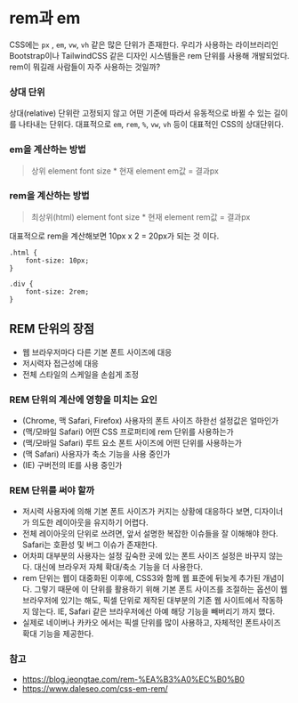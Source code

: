 # rem과 em
CSS에는 `px` , `em`, `vw`, `vh` 같은 많은 단위가 존재한다. 우리가 사용하는 라이브러리인 Bootstrap이나 TailwindCSS 같은 디자인 시스템들은 rem 단위를 사용해 개발되었다. rem이 뭐길래 사람들이 자주 사용하는 것일까?

### 상대 단위
상대(relative) 단위란 고정되지 않고 어떤 기준에 따라서 유동적으로 바뀔 수 있는 길이를 나타내는 단위다. 대표적으로 `em`, `rem`, `%`, `vw`, `vh` 등이 대표적인 CSS의 상대단위다.


### em을 계산하는 방법
> 상위 element font size * 현재 element em값 = 결과px

### rem을 계산하는 방법
> 최상위(html) element font size * 현재 element rem값 = 결과px

대표적으로 rem을 계산해보면 10px x 2 = 20px가 되는 것 이다.
```tsx
.html {
	font-size: 10px;
}

.div {
	font-size: 2rem;
}
```

## REM 단위의 장점
- 웹 브라우저마다 다른 기본 폰트 사이즈에 대응
- 저시력자 접근성에 대응
- 전체 스타일의 스케일을 손쉽게 조정

### REM 단위의 계산에 영향을 미치는 요인
- (Chrome, 맥 Safari, Firefox) 사용자의 폰트 사이즈 하한선 설정값은 얼마인가
- (맥/모바일 Safari) 어떤 CSS 프로퍼티에 rem 단위를 사용하는가
- (맥/모바일 Safari) 루트 요소 폰트 사이즈에 어떤 단위를 사용하는가
- (맥 Safari) 사용자가 축소 기능을 사용 중인가
- (IE) 구버전의 IE를 사용 중인가

### REM 단위를 써야 할까
- 저시력 사용자에 의해 기본 폰트 사이즈가 커지는 상황에 대응하다 보면, 디자이너가 의도한 레이아웃을 유지하기 어렵다.
- 전체 레이아웃의 단위로 쓰려면, 앞서 설명한 복잡한 이슈들을 잘 이해해야 한다. Safari는 호환성 및 버그 이슈가 존재한다.
- 어차피 대부분의 사용자는 설정 깊숙한 곳에 있는 폰트 사이즈 설정은 바꾸지 않는다. 대신에 브라우저 자체 확대/축소 기능을 더 사용한다.
- rem 단위는 웹이 대중화된 이후에, CSS3와 함께 웹 표준에 뒤늦게 추가된 개념이다. 그렇기 때문에 이 단위를 활용하기 위해 기본 폰트 사이즈를 조절하는 옵션이 웹 브라우저에 있기는 해도, 픽셀 단위로 제작된 대부분의 기존 웹 사이트에서 작동하지 않는다. IE, Safari 같은 브라우저에선 아예 해당 기능을 빼버리기 까지 했다.
- 실제로 네이버나 카카오 에서는 픽셀 단위를 많이 사용하고, 자체적인 폰트사이즈 확대 기능을 제공한다.


### 참고
- https://blog.jeongtae.com/rem-%EA%B3%A0%EC%B0%B0
- https://www.daleseo.com/css-em-rem/